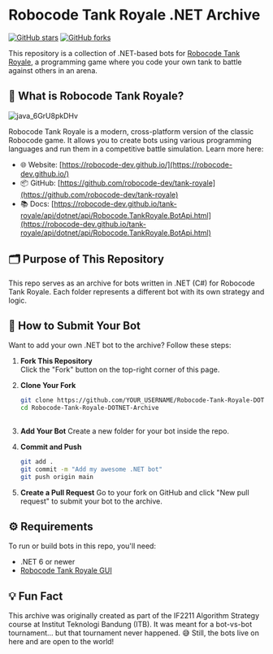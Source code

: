 # Robocode Tank Royale .NET Archive

[![GitHub stars](https://img.shields.io/github/stars/aibrahim185/Robocode-Tank-Royale-DOTNET-Archive?style=flat-square)](https://github.com/aibrahim185/Robocode-Tank-Royale-DOTNET-Archive/stargazers)
[![GitHub forks](https://img.shields.io/github/forks/aibrahim185/Robocode-Tank-Royale-DOTNET-Archive?style=flat-square)](https://github.com/aibrahim185/Robocode-Tank-Royale-DOTNET-Archive/network/members)

This repository is a collection of .NET-based bots for [Robocode Tank Royale](https://robocode-dev.github.io/), a programming game where you code your own tank to battle against others in an arena.

## 🧠 What is Robocode Tank Royale?

![java_6GrU8pkDHv](https://github.com/user-attachments/assets/59482aef-7db0-4891-9e58-b4ae941e8403)

Robocode Tank Royale is a modern, cross-platform version of the classic Robocode game. It allows you to create bots using various programming languages and run them in a competitive battle simulation. Learn more here:

- 🌐 Website: [https://robocode-dev.github.io/](https://robocode-dev.github.io/)
- 📦 GitHub: [https://github.com/robocode-dev/tank-royale](https://github.com/robocode-dev/tank-royale)  
- 📚 Docs: [https://robocode-dev.github.io/tank-royale/api/dotnet/api/Robocode.TankRoyale.BotApi.html](https://robocode-dev.github.io/tank-royale/api/dotnet/api/Robocode.TankRoyale.BotApi.html)

## 🗂 Purpose of This Repository

This repo serves as an archive for bots written in .NET (C#) for Robocode Tank Royale. Each folder represents a different bot with its own strategy and logic.

## 🤖 How to Submit Your Bot

Want to add your own .NET bot to the archive? Follow these steps:

1. **Fork This Repository**  
   Click the "Fork" button on the top-right corner of this page.

2. **Clone Your Fork**  
   ```bash
   git clone https://github.com/YOUR_USERNAME/Robocode-Tank-Royale-DOTNET-Archive.git
   cd Robocode-Tank-Royale-DOTNET-Archive
  
3. **Add Your Bot**
   Create a new folder for your bot inside the repo.
   
4. **Commit and Push**
   ```bash
   git add .
   git commit -m "Add my awesome .NET bot"
   git push origin main


5. **Create a Pull Request**
   Go to your fork on GitHub and click "New pull request" to submit your bot to the archive.

## ⚙️ Requirements

To run or build bots in this repo, you'll need:

- .NET 6 or newer
- [Robocode Tank Royale GUI](https://github.com/robocode-dev/tank-royale/releases)

## 💡 Fun Fact
This archive was originally created as part of the IF2211 Algorithm Strategy course at Institut Teknologi Bandung (ITB). It was meant for a bot-vs-bot tournament...
but that tournament never happened. 😅
Still, the bots live on here and are open to the world!

